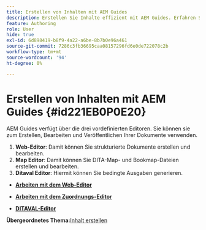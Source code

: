```yaml
---
title: Erstellen von Inhalten mit AEM Guides
description: Erstellen Sie Inhalte effizient mit AEM Guides. Erfahren Sie, wie Sie Ihre Dokumente in AEM Guides erstellen, bearbeiten und veröffentlichen.
feature: Authoring
role: User
hide: true
exl-id: 6d898419-b8f9-4a22-a6be-8b7b0e96a461
source-git-commit: 7286c3fb36695caa08157296fd6e0de722078c2b
workflow-type: tm+mt
source-wordcount: '94'
ht-degree: 0%

---
```


# Erstellen von Inhalten mit AEM Guides {#id221EB0P0E20}

AEM Guides verfügt über die drei vordefinierten Editoren. Sie können sie zum Erstellen, Bearbeiten und Veröffentlichen Ihrer Dokumente verwenden.

1. **Web-Editor**: Damit können Sie strukturierte Dokumente erstellen und bearbeiten.
1. **Map Editor**: Damit können Sie DITA-Map- und Bookmap-Dateien erstellen und bearbeiten.
1. **Ditaval Editor**: Hiermit können Sie bedingte Ausgaben generieren.

- **[Arbeiten mit dem Web-Editor](web-editor.md)**

- **[Arbeiten mit dem Zuordnungs-Editor](map-editor.md)**

- **[DITAVAL-Editor](ditaval-editor.md)**


**Übergeordnetes Thema:**&#x200B;[&#x200B; Inhalt erstellen](authoring-content.md)

